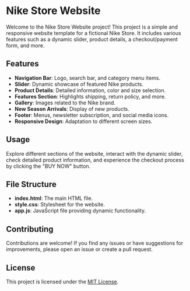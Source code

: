 # Nike Store Website

Welcome to the Nike Store Website project! This project is a simple and responsive website template for a fictional Nike Store. It includes various features such as a dynamic slider, product details, a checkout/payment form, and more.

## Features

- **Navigation Bar**: Logo, search bar, and category menu items.
- **Slider**: Dynamic showcase of featured Nike products.
- **Product Details**: Detailed information, color and size selection.
- **Features Section**: Highlights shipping, return policy, and more.
- **Gallery**: Images related to the Nike brand.
- **New Season Arrivals**: Display of new products.
- **Footer**: Menus, newsletter subscription, and social media icons.
- **Responsive Design**: Adaptation to different screen sizes.

## Usage

Explore different sections of the website, interact with the dynamic slider, check detailed product information, and experience the checkout process by clicking the "BUY NOW" button.

## File Structure

- **index.html**: The main HTML file.
- **style.css**: Stylesheet for the website.
- **app.js**: JavaScript file providing dynamic functionality.

## Contributing

Contributions are welcome! If you find any issues or have suggestions for improvements, please open an issue or create a pull request.

## License

This project is licensed under the [MIT License](LICENSE).
